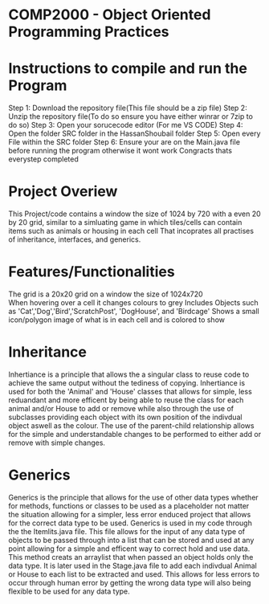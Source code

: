 # COMP2000 - Object Oriented Programming Practices

# Instructions to compile and run the Program
Step 1: Download the repository file(This file should be a zip file)
Step 2: Unzip the repository file(To do so ensure you have either winrar or 7zip to do so)
Step 3: Open your sorucecode editor (For me VS CODE)
Step 4: Open the folder SRC folder in the HassanShoubail folder
Step 5: Open every File within the SRC folder
Step 6: Ensure your are on the Main.java file before running the program otherwise it wont work
Congracts thats everystep completed

# Project Overiew
This Project/code contains a window the size of 1024 by 720 with a even 20 by 20 grid, similar to a simluating game in which tiles/cells can contain items such as animals or housing in each cell That incoprates all practises of inheritance, interfaces, and generics.

# Features/Functionalities
The grid is a 20x20 grid on a window the size of 1024x720  
When hovering over a cell it changes colours to grey
Includes Objects such as 'Cat','Dog','Bird','ScratchPost', 'DogHouse', and 'Birdcage'
Shows a small icon/polygon image of what is in each cell and is colored to show

# Inheritance
Inhertiance is a principle that allows the a singular class to reuse code to achieve the same output without the tediness of copying.
Inhertiance is used for both the 'Animal' and 'House' classes that allows for simple, less reduandant and more efficent by being able to reuse the class for each animal and/or House to add or remove while also through the use of subclasses providing each object with its own position of the indivdual object aswell as the colour.
The use of the parent-child relationship allows for the simple and understandable changes to be performed to either add or remove with simple changes.

# Generics
Generics is the principle that allows for the use of other data types whether for methods, functions or classes to be used as a placeholder not matter the situation allowing for a simpler, less error enduced project that allows for the correct data type to be used.
Generics is used in my code through the the Itemlits.java file. This file allows for the input of any data type of objects to be passed through into a list that can be stored and used at any point allowing for a simple and efficent way to correct hold and use data. This method creats an arraylist that when passed an object holds only the data type. It is later used in the Stage.java file to add each indivdual Animal or House to each list to be extracted and used. This allows for less errors to occur through human error by getting the wrong data type will also being flexible to be used for any data type.